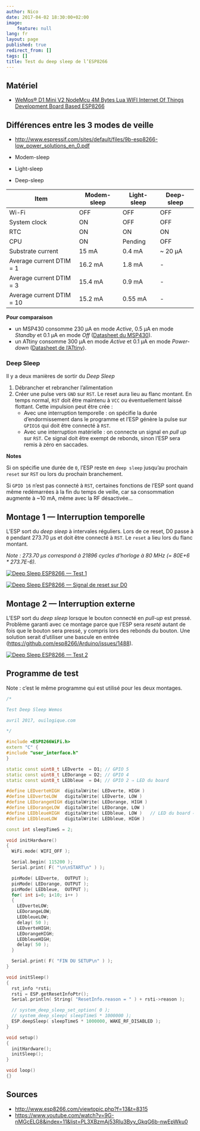 ```yaml
---
author: Nico
date: 2017-04-02 18:30:00+02:00
image:
    feature: null
lang: fr
layout: page
published: true
redirect_from: []
tags: []
title: Test du deep sleep de l’ESP8266
---
```


## Matériel

-   [WeMos® D1 Mini V2 NodeMcu 4M Bytes Lua WIFI Internet Of Things Development Board Based ESP8266][1]

[1]: http://www.banggood.com/WeMos-D1-Mini-V2-NodeMcu-4M-Bytes-Lua-WIFI-Internet-Of-Things-Development-Board-Based-ESP8266-p-1115398.html?p=0431091025639201412F

## Différences entre les 3 modes de veille

-   <http://www.espressif.com/sites/default/files/9b-esp8266-low_power_solutions_en_0.pdf>

-   Modem-sleep
-   Light-sleep
-   Deep-sleep

| Item                      | Modem-sleep | Light-sleep | Deep-sleep |
| ------------------------- | ----------- | ----------- | ---------- |
| Wi-Fi                     | OFF         | OFF         | OFF        |
| System clock              | ON          | OFF         | OFF        |
| RTC                       | ON          | ON          | ON         |
| CPU                       | ON          | Pending     | OFF        |
| Substrate current         | 15 mA       | 0.4 mA      | ~ 20 µA    |
| Average current DTIM = 1  | 16.2 mA     | 1.8 mA      | -          |
| Average current DTIM = 3  | 15.4 mA     | 0.9 mA      | -          |
| Average current DTIM = 10 | 15.2 mA     | 0.55 mA     | -          |

**Pour comparaison**

-   un MSP430 consomme 230 µA en mode _Active_, 0.5 µA en mode _Standby_ et 0.1 µA en mode _Off_ ([Datasheet du MSP430](http://www.ti.com/lit/ds/symlink/msp430g2453.pdf)).
-   un ATtiny consomme 300 µA en mode _Active_ et 0.1 µA en mode _Power-down_ ([Datasheet de l’ATtiny](https://ww1.microchip.com/downloads/en/devicedoc/atmel-2586-avr-8-bit-microcontroller-attiny25-attiny45-attiny85_datasheet.pdf)).

### Deep Sleep

Il y a deux manières de sortir du _Deep Sleep_

1. Débrancher et rebrancher l’alimentation
2. Créer une pulse vers `GND` sur `RST`. Le reset aura lieu au flanc montant. En temps normal, `RST` doit être maintenu à `VCC` ou éventuellement laissé flottant. Cette impulsion peut être crée :
    - Avec une interruption temporelle : on spécifie la durée d’endormissement dans le programme et l’ESP génère la pulse sur `GPIO16` qui doit être connecté à `RST`.
    - Avec une interruption matérielle : on connecte un signal en _pull up_ sur `RST`. Ce signal doit être exempt de rebonds, sinon l’ESP sera remis à zéro en saccades.

**Notes**

Si on spécifie une durée de `0`, l’ESP reste en `deep sleep` jusqu’au prochain `reset` sur `RST` ou lors du prochain branchement.

Si `GPIO 16` n’est pas connecté à `RST`, certaines fonctions de l’ESP sont quand même redémarrées à la fin du temps de veille, car sa consommation augmente à ~10 mA, même avec la RF désactivée...

## Montage 1 — Interruption temporelle

L’ESP sort du _deep sleep_ à intervales réguliers. Lors de ce reset, D0 passe à `0` pendant 273.70 µs et doit être connecté à `RST`. Le `reset` a lieu lors du flanc montant.

_Note : 273.70 µs correspond à 21896 cycles d’horloge à 80 MHz (= 80E+6 \* 273.7E-6)._

[![Deep Sleep ESP8266 — Test 1][img_1]][img_1]

[img_1]: ../files/2017-04-02-test-deep-sleep-esp8266/images/2017-04-02-test-deep-sleep-esp8266-montage-1.jpg

[![Deep Sleep ESP8266 — Signal de reset sur D0][img_2]][img_2]

[img_2]: ../files/2017-04-02-test-deep-sleep-esp8266/images/2017-04-02-test-deep-sleep-esp8266-signal-DO-reset.jpg

## Montage 2 — Interruption externe

L’ESP sort du _deep sleep_ lorsque le bouton connecté en _pull-up_ est pressé. Problème garanti avec ce montage parce que l’ESP sera _reseté_ autant de fois que le bouton sera pressé, y compris lors des rebonds du bouton. Une solution serait d’utiliser une bascule en entrée (<https://github.com/esp8266/Arduino/issues/1488>).

[![Deep Sleep ESP8266 — Test 2][img_3]][img_3]

[img_3]: ../files/2017-04-02-test-deep-sleep-esp8266/images/2017-04-02-test-deep-sleep-esp8266-montage-2.jpg

## Programme de test

Note : c’est le même programme qui est utilisé pour les deux montages.

```c++
/*

Test Deep Sleep Wemos

avril 2017, ouilogique.com

*/

#include <ESP8266WiFi.h>
extern "C" {
#include "user_interface.h"
}

static const uint8_t LEDverte  = D1; // GPIO 5
static const uint8_t LEDorange = D2; // GPIO 4
static const uint8_t LEDbleue  = D4; // GPIO 2 ⇒ LED du board

#define LEDverteHIGH  digitalWrite( LEDverte, HIGH )
#define LEDverteLOW   digitalWrite( LEDverte, LOW )
#define LEDorangeHIGH digitalWrite( LEDorange, HIGH )
#define LEDorangeLOW  digitalWrite( LEDorange, LOW )
#define LEDbleueHIGH  digitalWrite( LEDbleue, LOW )   // LED du board ⇒ logique inversée
#define LEDbleueLOW   digitalWrite( LEDbleue, HIGH )

const int sleepTimeS = 2;

void initHardware()
{
  WiFi.mode( WIFI_OFF );

  Serial.begin( 115200 );
  Serial.print( F( "\n\nSTART\n" ) );

  pinMode( LEDverte,  OUTPUT );
  pinMode( LEDorange, OUTPUT );
  pinMode( LEDbleue,  OUTPUT );
  for( int i=0; i<10; i++ )
  {
    LEDverteLOW;
    LEDorangeLOW;
    LEDbleueLOW;
    delay( 50 );
    LEDverteHIGH;
    LEDorangeHIGH;
    LEDbleueHIGH;
    delay( 50 );
  }

  Serial.print( F( "FIN DU SETUP\n" ) );
}

void initSleep()
{
  rst_info *rsti;
  rsti = ESP.getResetInfoPtr();
  Serial.println( String( "ResetInfo.reason = " ) + rsti->reason );

  // system_deep_sleep_set_option( 0 );
  // system_deep_sleep( sleepTimeS * 1000000 );
  ESP.deepSleep( sleepTimeS * 1000000, WAKE_RF_DISABLED );
}

void setup()
{
  initHardware();
  initSleep();
}

void loop()
{}
```

## Sources

-   <http://www.esp8266.com/viewtopic.php?f=13&t=8315>
-   <https://www.youtube.com/watch?v=9G-nMGcELG8&index=11&list=PL3XBzmAj53Rlu3Byy_GkqG6b-nwEpWku0>
